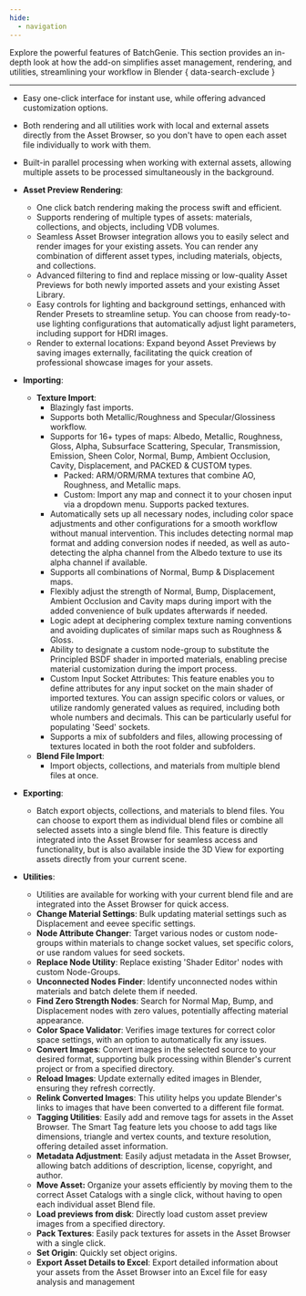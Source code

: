 ```yaml
---
hide:
  - navigation
---
```

Explore the powerful features of BatchGenie. This section provides an in-depth look at how the add-on simplifies asset management, rendering, and utilities, streamlining your workflow in Blender
{ data-search-exclude }

---

- Easy one-click interface for instant use, while offering advanced customization options.
- Both rendering and all utilities work with local and external assets directly from the Asset Browser, so you don't have to open each asset file individually to work with them.
- Built-in parallel processing when working with external assets, allowing multiple assets to be processed simultaneously in the background.

- **Asset Preview Rendering**:
    - One click batch rendering making the process swift and efficient.
    - Supports rendering of multiple types of assets: materials, collections, and objects, including VDB volumes.
    - Seamless Asset Browser integration allows you to easily select and render images for your existing assets. You can render any combination of different asset types, including materials, objects, and collections.
    - Advanced filtering to find and replace missing or low-quality Asset Previews for both newly imported assets and your existing Asset Library.
    - Easy controls for lighting and background settings, enhanced with Render Presets to streamline setup. You can choose from ready-to-use lighting configurations that automatically adjust light parameters, including support for HDRI images.
    - Render to external locations: Expand beyond Asset Previews by saving images externally, facilitating the quick creation of professional showcase images for your assets.

- **Importing**:
    - **Texture Import**:
        - Blazingly fast imports.
        - Supports both Metallic/Roughness and Specular/Glossiness workflow.
        - Supports for 16+ types of maps: Albedo, Metallic, Roughness, Gloss, Alpha, Subsurface Scattering, Specular, Transmission, Emission, Sheen Color, Normal, Bump, Ambient Occlusion, Cavity, Displacement, and PACKED & CUSTOM types.
            - Packed: ARM/ORM/RMA textures that combine AO, Roughness, and Metallic maps.
            - Custom: Import any map and connect it to your chosen input via a dropdown menu. Supports packed textures.
        - Automatically sets up all necessary nodes, including color space adjustments and other configurations for a smooth workflow without manual intervention. This includes detecting normal map format and adding conversion nodes if needed, as well as auto-detecting the alpha channel from the Albedo texture to use its alpha channel if available.
        - Supports all combinations of Normal, Bump & Displacement maps.
        - Flexibly adjust the strength of Normal, Bump, Displacement, Ambient Occlusion and Cavity maps during import with the added convenience of bulk updates afterwards if needed.
        - Logic adept at deciphering complex texture naming conventions and avoiding duplicates of similar maps such as Roughness & Gloss.
        - Ability to designate a custom node-group to substitute the Principled BSDF shader in imported materials, enabling precise material customization during the import process.
        - Custom Input Socket Attributes: This feature enables you to define attributes for any input socket on the main shader of imported textures. You can assign specific colors or values, or utilize randomly generated values as required, including both whole numbers and decimals. This can be particularly useful for populating 'Seed' sockets.
        - Supports a mix of subfolders and files, allowing processing of textures located in both the root folder and subfolders.
    - **Blend File Import**:
        - Import objects, collections, and materials from multiple blend files at once.

- **Exporting**:
    - Batch export objects, collections, and materials to blend files. You can choose to export them as individual blend files or combine all selected assets into a single blend file. This feature is directly integrated into the Asset Browser for seamless access and functionality, but is also available inside the 3D View for exporting assets directly from your current scene.

- **Utilities**:
    - Utilities are available for working with your current blend file and are integrated into the Asset Browser for quick access.
    - **Change Material Settings**: Bulk updating material settings such as Displacement and eevee specific settings.
    - **Node Attribute Changer**: Target various nodes or custom node-groups within materials to change socket values, set specific colors, or use random values for seed sockets.
    - **Replace Node Utility**: Replace existing 'Shader Editor' nodes with custom Node-Groups.
    - **Unconnected Nodes Finder**: Identify unconnected nodes within materials and batch delete them if needed.
    - **Find Zero Strength Nodes**: Search for Normal Map, Bump, and Displacement nodes with zero values, potentially affecting material appearance.
    - **Color Space Validator**: Verifies image textures for correct color space settings, with an option to automatically fix any issues.
    - **Convert Images**: Convert images in the selected source to your desired format, supporting bulk processing within Blender's current project or from a specified directory.
    - **Reload Images**: Update externally edited images in Blender, ensuring they refresh correctly.
    - **Relink Converted Images**: This utility helps you update Blender's links to images that have been converted to a different file format.
    - **Tagging Utilities**: Easily add and remove tags for assets in the Asset Browser. The Smart Tag feature lets you choose to add tags like dimensions, triangle and vertex counts, and texture resolution, offering detailed asset information.
    - **Metadata Adjustment**: Easily adjust metadata in the Asset Browser, allowing batch additions of description, license, copyright, and author.
    - **Move Asset:** Organize your assets efficiently by moving them to the correct Asset Catalogs with a single click, without having to open each individual asset Blend file.
    - **Load previews from disk**:  Directly load custom asset preview images from a specified directory.
    - **Pack Textures**: Easily pack textures for assets in the Asset Browser with a single click.
    - **Set Origin**: Quickly set object origins.
    - **Export Asset Details to Excel**: Export detailed information about your assets from the Asset Browser into an Excel file for easy analysis and management